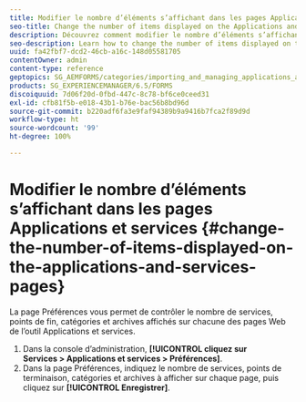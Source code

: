 ```yaml
---
title: Modifier le nombre d’éléments s’affichant dans les pages Applications et services
seo-title: Change the number of items displayed on the Applications and Services pages
description: Découvrez comment modifier le nombre d’éléments s’affichant dans les pages Applications et services.
seo-description: Learn how to change the number of items displayed on the Applications and Services pages.
uuid: fa42fbf7-dcd2-46cb-a16c-148d05581705
contentOwner: admin
content-type: reference
geptopics: SG_AEMFORMS/categories/importing_and_managing_applications_and_archives
products: SG_EXPERIENCEMANAGER/6.5/FORMS
discoiquuid: 7d06f20d-0fbd-447c-8c78-bf6ce0ceed31
exl-id: cfb81f5b-e018-43b1-b76e-bac56b8bd96d
source-git-commit: b220adf6fa3e9faf94389b9a9416b7fca2f89d9d
workflow-type: ht
source-wordcount: '99'
ht-degree: 100%

---
```


# Modifier le nombre d’éléments s’affichant dans les pages Applications et services {#change-the-number-of-items-displayed-on-the-applications-and-services-pages}

La page Préférences vous permet de contrôler le nombre de services, points de fin, catégories et archives affichés sur chacune des pages Web de l’outil Applications et services.

1. Dans la console dʼadministration, **[!UICONTROL cliquez sur Services > Applications et services > Préférences]**.
1. Dans la page Préférences, indiquez le nombre de services, points de terminaison, catégories et archives à afficher sur chaque page, puis cliquez sur **[!UICONTROL Enregistrer]**.
